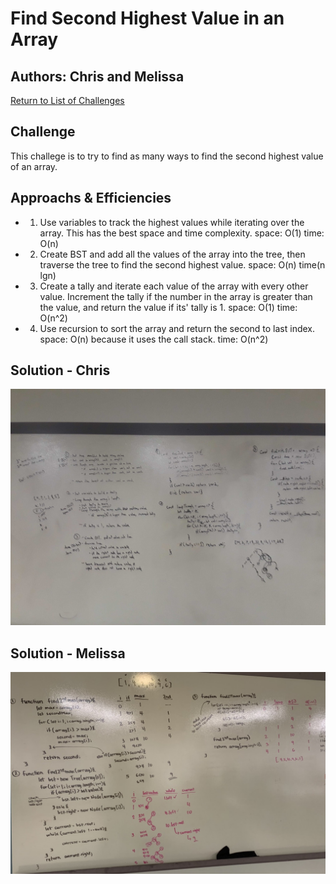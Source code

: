 # Find Second Highest Value in an Array
## Authors: Chris and Melissa

[Return to List of Challenges](../../README.md)

## Challenge
This challege is to try to find as many ways to find the second highest value of an array.    

## Approachs & Efficiencies
* 1. Use variables to track the highest values while iterating over the array.  This has the best space and time complexity.  space: O(1) time: O(n)

* 2. Create BST and add all the values of the array into the tree, then traverse the tree to find the second highest value.  space: O(n) time(n lgn)

* 3. Create a tally and iterate each value of the array with every other value.  Increment the tally if the number in the array is greater than the value, and return the value if its' tally is 1.  space: O(1)
time: O(n^2)

* 4. Use recursion to sort the array and return the second to last index. space: O(n) because it uses the call stack. time: O(n^2)

## Solution - Chris
![Find Second Highest - Chris](../../assets/find2nd-chris.jpg)

## Solution - Melissa
![Find Second Highest - Melissa](../../assets/find2nd-melissa.jpg)